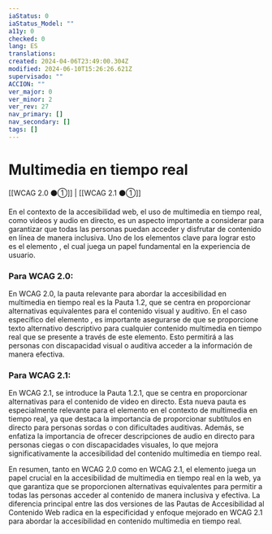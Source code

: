 ```yaml
---
iaStatus: 0
iaStatus_Model: ""
a11y: 0
checked: 0
lang: ES
translations: 
created: 2024-04-06T23:49:00.304Z
modified: 2024-06-10T15:26:26.621Z
supervisado: ""
ACCION: ""
ver_major: 0
ver_minor: 2
ver_rev: 27
nav_primary: []
nav_secondary: []
tags: []
---
```

# Multimedia en tiempo real

[[WCAG 2.0 ⚫①]] | [[WCAG 2.1 ⚫①]]

En el contexto de la accesibilidad web, el uso de multimedia en tiempo real, como videos y audio en directo, es un aspecto importante a considerar para garantizar que todas las personas puedan acceder y disfrutar de contenido en línea de manera inclusiva. Uno de los elementos clave para lograr esto es el elemento <TOKEN>, el cual juega un papel fundamental en la experiencia de usuario.

### Para WCAG 2.0:
En WCAG 2.0, la pauta relevante para abordar la accesibilidad en multimedia en tiempo real es la Pauta 1.2, que se centra en proporcionar alternativas equivalentes para el contenido visual y auditivo. En el caso específico del elemento <TOKEN>, es importante asegurarse de que se proporcione texto alternativo descriptivo para cualquier contenido multimedia en tiempo real que se presente a través de este elemento. Esto permitirá a las personas con discapacidad visual o auditiva acceder a la información de manera efectiva.

### Para WCAG 2.1:
En WCAG 2.1, se introduce la Pauta 1.2.1, que se centra en proporcionar alternativas para el contenido de video en directo. Esta nueva pauta es especialmente relevante para el elemento <TOKEN> en el contexto de multimedia en tiempo real, ya que destaca la importancia de proporcionar subtítulos en directo para personas sordas o con dificultades auditivas. Además, se enfatiza la importancia de ofrecer descripciones de audio en directo para personas ciegas o con discapacidades visuales, lo que mejora significativamente la accesibilidad del contenido multimedia en tiempo real.

En resumen, tanto en WCAG 2.0 como en WCAG 2.1, el elemento <TOKEN> juega un papel crucial en la accesibilidad de multimedia en tiempo real en la web, ya que garantiza que se proporcionen alternativas equivalentes para permitir a todas las personas acceder al contenido de manera inclusiva y efectiva. La diferencia principal entre las dos versiones de las Pautas de Accesibilidad al Contenido Web radica en la especificidad y enfoque mejorado en WCAG 2.1 para abordar la accesibilidad en contenido multimedia en tiempo real.
